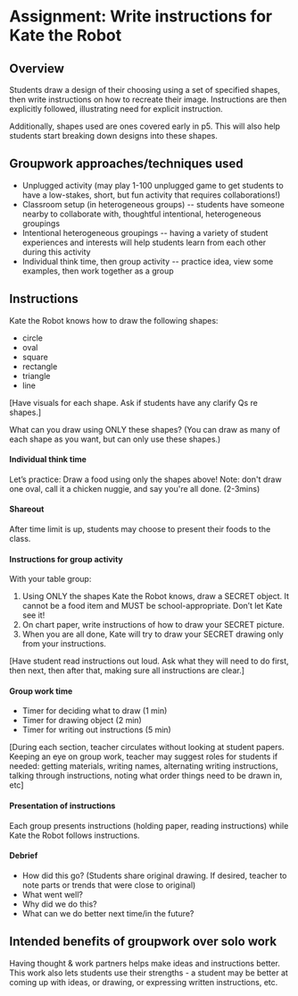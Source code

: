 # Assignment: Write instructions for Kate the Robot

## Overview
Students draw a design of their choosing using a set of specified shapes, then write instructions on how to recreate their image.  Instructions are then explicitly followed, illustrating need for explicit instruction.

Additionally, shapes used are ones covered early in p5.  This will also help students start breaking down designs into these shapes.


## Groupwork approaches/techniques used
* Unplugged activity (may play 1-100 unplugged game to get students to have a low-stakes, short, but fun activity that requires collaborations!)
* Classroom setup (in heterogeneous groups) -- students have someone nearby to collaborate with, thoughtful intentional, heterogeneous groupings
* Intentional heterogeneous groupings -- having a variety of student experiences and interests will help students learn from each other during this activity
* Individual think time, then group activity -- practice idea, view some examples, then work together as a group


## Instructions
Kate the Robot knows how to draw the following shapes:
* circle
* oval
* square
* rectangle
* triangle
* line

[Have visuals for each shape.  Ask if students have any clarify Qs re shapes.]

What can you draw using ONLY these shapes?  (You can draw as many of each shape as you want, but can only use these shapes.)

#### Individual think time 
Let’s practice: Draw a food using only the shapes above!  Note: don't draw one oval, call it a chicken nuggie, and say you're all done.  (2-3mins)

#### Shareout
After time limit is up, students may choose to present their foods to the class.

#### Instructions for group activity
With your table group:

1. Using ONLY the shapes Kate the Robot knows, draw a SECRET object. It cannot be a food item and MUST be school-appropriate.  Don’t let Kate see it!
2. On chart paper, write instructions of how to draw your SECRET  picture.
3. When you are all done, Kate will try to draw your SECRET drawing only from your instructions.  

[Have student read instructions out loud.  Ask what they will need to do first, then next, then after that, making sure all instructions are clear.]

#### Group work time
* Timer for deciding what to draw (1 min)
* Timer for drawing object (2 min)
* Timer for writing out instructions (5 min)

[During each section, teacher circulates without looking at student papers.  Keeping an eye on group work, teacher may suggest roles for students if needed: getting materials, writing names, alternating writing instructions, talking through instructions, noting what order things need to be drawn in, etc]

#### Presentation of instructions
Each group presents instructions (holding paper, reading instructions) while Kate the Robot follows instructions.

#### Debrief
* How did this go?  (Students share original drawing. 
 If desired, teacher to note parts or trends that were close to original) 
* What went well?
* Why did we do this?
* What can we do better next time/in the future?


## Intended benefits of groupwork over solo work
Having thought & work partners helps make ideas and instructions better.  This work also lets students use their strengths - a student may be better at coming up with ideas, or drawing, or expressing written instructions, etc.

